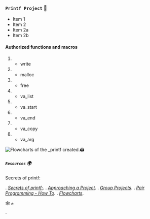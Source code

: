 ### `Printf Project` :dart:

* Item 1
* Item 2
* Item 2a
* Item 2b

#### Authorized functions and macros

1. - write
2. - malloc
3. - free
4. - va_list
5. - va_start
6. - va_end
7. - va_copy
8. - va_arg

![Flowcharts of the _printf created.](/home/bilo/image/Projet_printf_JL_Thomas.png):printer:

##### `Resources`   :earth_africa:

Secrets of printf: 

. [*Secrets of printf:*](https://intranet.hbtn.io/rltoken/Jr19IHYnhfJl1V-TWorIOg). 
. [*Approaching a Project*](https://intranet.hbtn.io/concepts/881).
. [*Group Projects*](https://intranet.hbtn.io/concepts/893).
. [*Pair Programming - How To*](https://intranet.hbtn.io/concepts/894).
. [*Flowcharts*](https://intranet.hbtn.io/concepts/895).



 :spider_web: :fist_raised:

`
